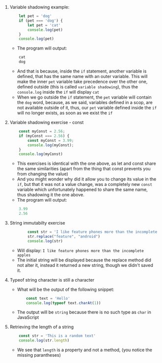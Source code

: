 1. Variable shadowing example:
    ```javascript
        let pet = 'dog'
        if (pet === 'dog') {
            let pet = 'cat'
            console.log(pet)
        }
        console.log(pet)
    ```
    - The program will output:
    ```javascript
        cat
        dog
    ```
    - And that is because, inside the `if` statement, another variable is defined, that has the same name with an outer variable. This will make the inner `pet` variable take precedence over the other one, defined outside (this is called `variable shadowing`), thus the `console.log` inside the `if` will display `cat`
    - When we go outside the `if` statement, the `pet` variable will contain the `dog` word, because, as we said, variables defined in a scop, are not available outside of it, thus, our `pet` variable defined inside the `if` will no longer exists, as soon as we exist the `if`

2. Variable shadowing exercise - const
    ```javascript
        const myConst = 2.56;
        if (myConst === 2.56) {
            const myConst = 3.99;
            console.log(myConst);
        }
        console.log(myConst)
    ```
    - This exercises is identical with the one above, as let and const share the same similarities (apart from the thing that const prevents you from changing the value)
    - And you might wonder why did it allow you to change its value in the `if`, but that it was not a value change, was a completely new `const` variable which unfortunately happened to share the same name, thus shadowing it the one above.
    - The program will output:
    ```javascript
        3.99
        2.56
    ```

3. String immutabilty exercise
    ```javascript
            const str = 'I like feature phones more than the incomplete apples'
            str.replace("feature", "android")
            console.log(str)
    ```
    - Will display: `I like feature phones more than the incomplete apples`
    - The initial string will be displayed because the replace method did not alter it, instead it returned a new string, though we didn't saved it.

4. Typeof string character is still a character
    - What will be the output of the following snippet:
        ```javascript
            const text = 'Hello'
            console.log(typeof text.charAt(1))
        ```
    - The output will be `string` because there is no such type as `char` in JavaScript
5. Retrieving the length of a string
    ```javascript
        const str = 'This is a random text'
        console.log(str.length)
    ```
    - We see that `length` is a property and not a method, (you notice the missing parantheses)